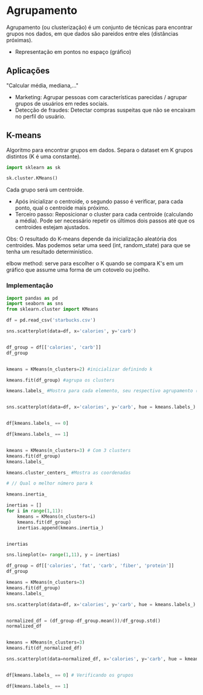 # Agrupamento

Agrupamento (ou clusterização) é um conjunto de técnicas para encontrar grupos nos dados, em que dados são pareidos entre eles (distâncias próximas).

- Representação em pontos no espaço (gráfico)


## Aplicações

"Calcular média, mediana,..."
- Marketing: Agrupar pessoas com características parecidas / agrupar grupos de usuários em redes sociais.
- Detecção de fraudes: Detectar compras suspeitas que não se encaixam no perfil do usuário.

## K-means

Algoritmo para encontrar grupos em dados.
Separa o dataset em K grupos distintos (K é uma constante).

```python
import sklearn as sk

sk.cluster.KMeans()

```

Cada grupo será um centroide.
- Após inicializar o centroide, o segundo passo é verificar, para cada ponto, qual o centroide mais próximo.
- Terceiro passo: Reposicionar o cluster para cada centroide (calculando a média).
Pode ser necessário repetir os últimos dois passos até que os centroides estejam ajustados.

Obs: O resultado do K-means depende da inicialização aleatória dos centroides. Mas podemos setar uma seed (int, random_state) para que se tenha um resultado determinístico.

elbow method: serve para escolher o K quando se compara K's em um gráfico que assume uma forma de um cotovelo ou joelho.

### Implementação

```python
import pandas as pd
import seaborn as sns
from sklearn.cluster import KMeans

df = pd.read_csv('starbucks.csv')

sns.scatterplot(data=df, x='calories', y='carb')


df_group = df[['calories', 'carb']]
df_group


kmeans = KMeans(n_clusters=2) #inicializar definindo k

kmeans.fit(df_group) #agrupa os clusters

kmeans.labels_ #Mostra para cada elemento, seu respectivo agrupamento (0, 1, 2,...,n-1)


sns.scatterplot(data=df, x='calories', y='carb', hue = kmeans.labels_)


df[kmeans.labels_ == 0]

df[kmeans.labels_ == 1]


kmeans = KMeans(n_clusters=3) # Com 3 clusters
kmeans.fit(df_group)
kmeans.labels_

kmeans.cluster_centers_ #Mostra as coordenadas

# // Qual o melhor número para k

kmeans.inertia_

inertias = []
for i in range(1,11):
	kmeans = KMeans(n_clusters=i)
	kmeans.fit(df_group)
	inertias.append(kmeans.inertia_)


inertias

sns.lineplot(x= range(1,11), y = inertias)

```


```python
df_group = df[['calories', 'fat', 'carb', 'fiber', 'protein']]
df_group

kmeans = KMeans(n_clusters=3)
kmeans.fit(df_group)
kmeans.labels_

sns.scatterplot(data=df, x='calories', y='carb', hue = kmeans.labels_)


normalized_df = (df_group-df_group.mean())/df_group.std()
normalized_df


kmeans = KMeans(n_clusters=3)
kmeans.fit(df_normalized_df)

sns.scatterplot(data=normalized_df, x='calories', y='carb', hue = kmeans.labels_)


df[kmeans.labels_ == 0] # Verificando os grupos

df[kmeans.labels_ == 1]



```
